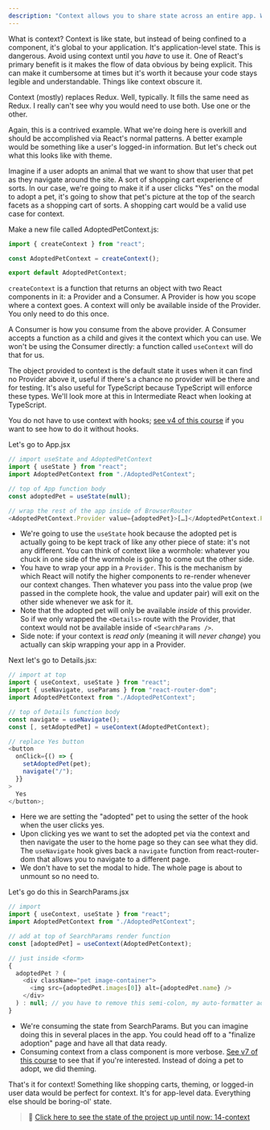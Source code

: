 ```yaml
---
description: "Context allows you to share state across an entire app. While a powerful feature it has drawbacks which   discusses here."
---
```


What is context? Context is like state, but instead of being confined to a component, it's global to your application. It's application-level state. This is dangerous. Avoid using context until you _have_ to use it. One of React's primary benefit is it makes the flow of data obvious by being explicit. This can make it cumbersome at times but it's worth it because your code stays legible and understandable. Things like context obscure it.

Context (mostly) replaces Redux. Well, typically. It fills the same need as Redux. I really can't see why you would need to use both. Use one or the other.

Again, this is a contrived example. What we're doing here is overkill and should be accomplished via React's normal patterns. A better example would be something like a user's logged-in information. But let's check out what this looks like with theme.

Imagine if a user adopts an animal that we want to show that user that pet as they navigate around the site. A sort of shopping cart experience of sorts. In our case, we're going to make it if a user clicks "Yes" on the modal to adopt a pet, it's going to show that pet's picture at the top of the search facets as a shopping cart of sorts. A shopping cart would be a valid use case for context.

Make a new file called AdoptedPetContext.js:

```javascript
import { createContext } from "react";

const AdoptedPetContext = createContext();

export default AdoptedPetContext;
```

`createContext` is a function that returns an object with two React components in it: a Provider and a Consumer. A Provider is how you scope where a context goes. A context will only be available inside of the Provider. You only need to do this once.

A Consumer is how you consume from the above provider. A Consumer accepts a function as a child and gives it the context which you can use. We won't be using the Consumer directly: a function called `useContext` will do that for us.

The object provided to context is the default state it uses when it can find no Provider above it, useful if there's a chance no provider will be there and for testing. It's also useful for TypeScript because TypeScript will enforce these types. We'll look more at this in Intermediate React when looking at TypeScript.

You do not have to use context with hooks; [see v4 of this course][v4] if you want to see how to do it without hooks.

Let's go to App.jsx

```javascript
// import useState and AdoptedPetContext
import { useState } from "react";
import AdoptedPetContext from "./AdoptedPetContext";

// top of App function body
const adoptedPet = useState(null);

// wrap the rest of the app inside of BrowserRouter
<AdoptedPetContext.Provider value={adoptedPet}>[…]</AdoptedPetContext.Provider>;
```

- We're going to use the `useState` hook because the adopted pet is actually going to be kept track of like any other piece of state: it's not any different. You can think of context like a wormhole: whatever you chuck in one side of the wormhole is going to come out the other side.
- You have to wrap your app in a `Provider`. This is the mechanism by which React will notify the higher components to re-render whenever our context changes. Then whatever you pass into the value prop (we passed in the complete hook, the value and updater pair) will exit on the other side whenever we ask for it.
- Note that the adopted pet will only be available _inside_ of this provider. So if we only wrapped the `<Details>` route with the Provider, that context would not be available inside of `<SearchParams />`.
- Side note: if your context is _read only_ (meaning it will _never change_) you actually can skip wrapping your app in a Provider.

Next let's go to Details.jsx:

```javascript
// import at top
import { useContext, useState } from "react";
import { useNavigate, useParams } from "react-router-dom";
import AdoptedPetContext from "./AdoptedPetContext";

// top of Details function body
const navigate = useNavigate();
const [, setAdoptedPet] = useContext(AdoptedPetContext);

// replace Yes button
<button
  onClick={() => {
    setAdoptedPet(pet);
    navigate("/");
  }}
>
  Yes
</button>;
```

- Here we are setting the "adopted" pet to using the setter of the hook when the user clicks yes.
- Upon clicking yes we want to set the adopted pet via the context and then navigate the user to the home page so they can see what they did. The `useNavigate` hook gives back a `navigate` function from react-router-dom that allows you to navigate to a different page.
- We don't have to set the modal to hide. The whole page is about to unmount so no need to.

Let's go do this in SearchParams.jsx

```javascript
// import
import { useContext, useState } from "react";
import AdoptedPetContext from "./AdoptedPetContext";

// add at top of SearchParams render function
const [adoptedPet] = useContext(AdoptedPetContext);

// just inside <form>
{
  adoptedPet ? (
    <div className="pet image-container">
      <img src={adoptedPet.images[0]} alt={adoptedPet.name} />
    </div>
  ) : null; // you have to remove this semi-colon, my auto-formatter adds it back if I delete it
}
```

- We're consuming the state from SearchParams. But you can imagine doing this in several places in the app. You could head off to a "finalize adoption" page and have all that data ready.
- Consuming context from a class component is more verbose. [See v7 of this course][v7] to see that if you're interested. Instead of doing a pet to adopt, we did theming.

That's it for context! Something like shopping carts, theming, or logged-in user data would be perfect for context. It's for app-level data. Everything else should be boring-ol' state.

> 🏁 [Click here to see the state of the project up until now: 14-context][step]

[step]: https://github.com/btholt/citr-v8-project/tree/master/14-context
[v4]: https://btholt.github.io/complete-intro-to-react-v4/context
[v7]: https://btholt.github.io/complete-intro-to-react-v7/lessons/special-case-react-tools/context
